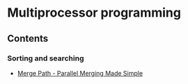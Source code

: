 # Multiprocessor programming

## Contents

### Sorting and searching

- [Merge Path - Parallel Merging Made Simple](https://arxiv.org/pdf/1406.2628)